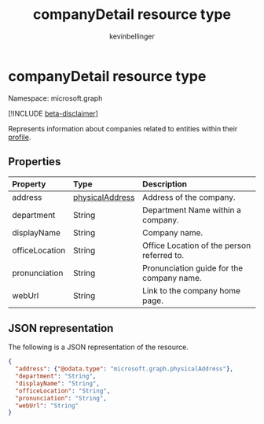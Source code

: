﻿---
title: "companyDetail resource type"
description: "companyDetail resource type"
localization_priority: Normal
author: "kevinbellinger"
ms.prod: "people"
doc_type: "resourcePageType"
---

# companyDetail resource type

Namespace: microsoft.graph

[!INCLUDE [beta-disclaimer](../../includes/beta-disclaimer.md)]

Represents information about companies related to entities within their [profile](profile.md).

## Properties

| Property       | Type                                  | Description                                |
| :------------- | :------------------------------------ | :----------------------------------------- |
| address        | [physicalAddress](physicaladdress.md) | Address of the company.                    |
| department     | String                                | Department Name within a company.          |
| displayName    | String                                | Company name.                              |
| officeLocation | String                                | Office Location of the person referred to. |
| pronunciation  | String                                | Pronunciation guide for the company name.  |
| webUrl         | String                                | Link to the company home page.             |

## JSON representation

The following is a JSON representation of the resource.

<!-- {
  "blockType": "resource",
  "optionalProperties": [

  ],
  "@odata.type": "microsoft.graph.companyDetail",
  "baseType": null
}-->

```json
{
  "address": {"@odata.type": "microsoft.graph.physicalAddress"},
  "department": "String",
  "displayName": "String",
  "officeLocation": "String",
  "pronunciation": "String",
  "webUrl": "String"
}
```

<!-- uuid: 16cd6b66-4b1a-43a1-adaf-3a886856ed98
2019-02-04 14:57:30 UTC -->

<!-- {
  "type": "#page.annotation",
  "description": "companyDetail resource",
  "keywords": "",
  "section": "documentation",
  "tocPath": ""
}-->
